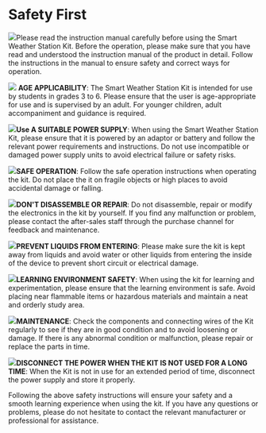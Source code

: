 ﻿---
sidebar_position: 2
sidebar_label: Safety First
---

# Safety First

![](https://wiki-media-ef.oss-cn-hongkong.aliyuncs.com/i18n/en/docusaurus-plugin-content-docs/current/microbit/interesting-case/microbit-smart-climate-kit/images/smart-weather-station-kit-reading-tips-02.png)Please read the instruction manual carefully before using the Smart Weather Station Kit. Before the operation, please make sure that you have read and understood the instruction manual of the product in detail. Follow the instructions in the manual to ensure safety and correct ways for operation.

![](https://wiki-media-ef.oss-cn-hongkong.aliyuncs.com/i18n/en/docusaurus-plugin-content-docs/current/microbit/interesting-case/microbit-smart-climate-kit/images/smart-weather-station-kit-reading-tips-01.png) **AGE APPLICABILITY**: The Smart Weather Station Kit is intended for use by students in grades 3 to 6. Please ensure that the user is age-appropriate for use and is supervised by an adult. For younger children, adult accompaniment and guidance is required.

![](https://wiki-media-ef.oss-cn-hongkong.aliyuncs.com/i18n/en/docusaurus-plugin-content-docs/current/microbit/interesting-case/microbit-smart-climate-kit/images/smart-weather-station-kit-reading-tips-01.png)**Use A SUITABLE POWER SUPPLY**: When using the  Smart Weather Station Kit, please ensure that it is powered by an adaptor or battery and follow the relevant power requirements and instructions. Do not use incompatible or damaged power supply units to avoid electrical failure or safety risks.

![](https://wiki-media-ef.oss-cn-hongkong.aliyuncs.com/i18n/en/docusaurus-plugin-content-docs/current/microbit/interesting-case/microbit-smart-climate-kit/images/smart-weather-station-kit-reading-tips-01.png)**SAFE OPERATION**: Follow the safe operation instructions when operating the kit. Do not place the it on fragile objects or high places to avoid accidental damage or falling.

![](https://wiki-media-ef.oss-cn-hongkong.aliyuncs.com/i18n/en/docusaurus-plugin-content-docs/current/microbit/interesting-case/microbit-smart-climate-kit/images/smart-weather-station-kit-reading-tips-01.png)**DON'T DISASSEMBLE OR REPAIR**: Do not disassemble, repair or modify the electronics in the kit by yourself. If you find any malfunction or problem, please contact the after-sales staff through the purchase channel for feedback and maintenance.

![](https://wiki-media-ef.oss-cn-hongkong.aliyuncs.com/i18n/en/docusaurus-plugin-content-docs/current/microbit/interesting-case/microbit-smart-climate-kit/images/smart-weather-station-kit-reading-tips-02.png)**PREVENT LIQUIDS FROM ENTERING**: Please make sure the kit is kept away from liquids and avoid water or other liquids from entering the inside of the device to prevent short circuit or electrical damage.

![](https://wiki-media-ef.oss-cn-hongkong.aliyuncs.com/i18n/en/docusaurus-plugin-content-docs/current/microbit/interesting-case/microbit-smart-climate-kit/images/smart-weather-station-kit-reading-tips-02.png)**LEARNING ENVIRONMENT SAFETY**: When using the kit for learning and experimentation, please ensure that the learning environment is safe. Avoid placing near flammable items or hazardous materials and maintain a neat and orderly study area.

![](https://wiki-media-ef.oss-cn-hongkong.aliyuncs.com/i18n/en/docusaurus-plugin-content-docs/current/microbit/interesting-case/microbit-smart-climate-kit/images/smart-weather-station-kit-reading-tips-02.png)**MAINTENANCE**: Check the components and connecting wires of the Kit regularly to see if they are in good condition and to avoid loosening or damage. If there is any abnormal condition or malfunction, please repair or replace the parts in time.

![](https://wiki-media-ef.oss-cn-hongkong.aliyuncs.com/i18n/en/docusaurus-plugin-content-docs/current/microbit/interesting-case/microbit-smart-climate-kit/images/smart-weather-station-kit-reading-tips-02.png)**DISCONNECT THE POWER WHEN THE KIT IS NOT USED FOR A LONG TIME**: When the Kit is not in use for an extended period of time, disconnect the power supply and store it properly.

Following the above safety instructions will ensure your safety and a smooth learning experience when using the kit. If you have any questions or problems, please do not hesitate to contact the relevant manufacturer or professional for assistance.
